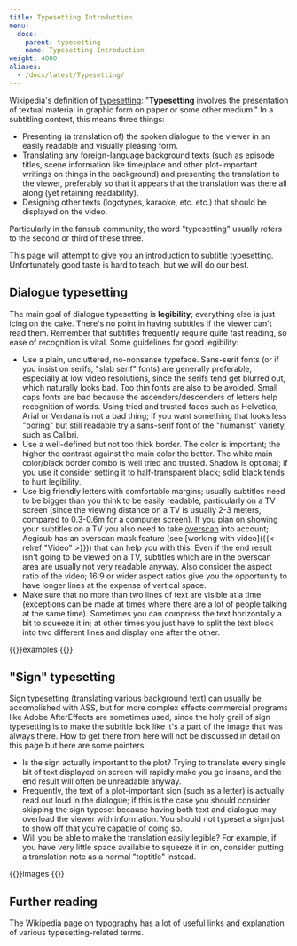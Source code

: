 ```yaml
---
title: Typesetting Introduction
menu:
  docs:
    parent: typesetting
    name: Typesetting Introduction
weight: 4000
aliases:
  - /docs/latest/Typesetting/
---
```


Wikipedia's definition of
[typesetting](https://en.wikipedia.org/wiki/Typesetting): "**Typesetting**
involves the presentation of textual material in graphic form on paper or some
other medium." In a subtitling context, this means three things:

- Presenting (a translation of) the spoken dialogue to the viewer in an easily
  readable and visually pleasing form.
- Translating any foreign-language background texts (such as episode titles,
  scene information like time/place and other plot-important writings on things
  in the background) and presenting the translation to the viewer, preferably
  so that it appears that the translation was there all along (yet retaining
  readability).
- Designing other texts (logotypes, karaoke, etc. etc.) that should be
  displayed on the video.

Particularly in the fansub community, the word "typesetting" usually refers to
the second or third of these three.

This page will attempt to give you an introduction to subtitle typesetting.
Unfortunately good taste is hard to teach, but we will do our best.

## Dialogue typesetting

The main goal of dialogue typesetting is **legibility**; everything else is
just icing on the cake. There's no point in having subtitles if the viewer
can't read them. Remember that subtitles frequently require quite fast reading,
so ease of recognition is vital. Some guidelines for good legibility:

- Use a plain, uncluttered, no-nonsense typeface. Sans-serif fonts (or if you
  insist on serifs, "slab serif" fonts) are generally preferable, especially at
  low video resolutions, since the serifs tend get blurred out, which naturally
  looks bad. Too thin fonts are also to be avoided. Small caps fonts are bad
  because the ascenders/descenders of letters help recognition of words. Using tried
  and trusted faces such as Helvetica, Arial or Verdana is not a bad thing; if
  you want something that looks less "boring" but still readable try a
  sans-serif font of the "humanist" variety, such as Calibri.
- Use a well-defined but not too thick border. The color is important; the
  higher the contrast against the main color the better. The white main
  color/black border combo is well tried and trusted. Shadow is optional; if
  you use it consider setting it to half-transparent black; solid black tends
  to hurt legibility.
- Use big friendly letters with comfortable margins; usually subtitles need to
  be bigger than you think to be easily readable, particularly on a TV screen
  (since the viewing distance on a TV is usually 2-3 meters, compared to
  0.3-0.6m for a computer screen). If you plan on showing your subtitles on a
  TV you also need to take [overscan](https://en.wikipedia.org/wiki/Overscan)
  into account; Aegisub has an overscan mask feature (see [working with video]({{< relref "Video" >}})) that can help you with this. Even if the end result isn't
  going to be viewed on a TV, subtitles which are in the overscan area are
  usually not very readable anyway. Also consider the aspect ratio of the
  video; 16:9 or wider aspect ratios give you the opportunity to have longer
  lines at the expense of vertical space.
- Make sure that no more than two lines of text are visible at a time
  (exceptions can be made at times where there are a lot of people talking at
  the same time). Sometimes you can compress the text horizontally a bit to
  squeeze it in; at other times you just have to split the text block into two
  different lines and display one after the other.

{{<todo>}}examples {{</todo>}}

## "Sign" typesetting

Sign typesetting (translating various background text) can usually be
accomplished with ASS, but for more complex effects commercial programs like
Adobe AfterEffects are sometimes used, since the holy grail of sign typesetting
is to make the subtitle look like it's a part of the image that was always
there. How to get there from here will not be discussed in detail on this page
but here are some pointers:

- Is the sign actually important to the plot? Trying to translate every single
  bit of text displayed on screen will rapidly make you go insane, and the end
  result will often be unreadable anyway.
- Frequently, the text of a plot-important sign (such as a letter) is actually
  read out loud in the dialogue; if this is the case you should consider
  skipping the sign typeset because having both text and dialogue may overload
  the viewer with information. You should not typeset a sign just to show off
  that you're capable of doing so.
- Will you be able to make the translation easily legible? For example, if you
  have very little space available to squeeze it in on, consider putting a
  translation note as a normal "toptitle" instead.

{{<todo>}}images {{</todo>}}

## Further reading

The Wikipedia page on [typography](https://en.wikipedia.org/wiki/Typography) has
a lot of useful links and explanation of various typesetting-related terms.
